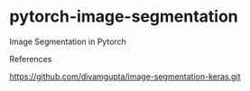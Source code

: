 # pytorch-image-segmentation
Image Segmentation in Pytorch



References

https://github.com/divamgupta/image-segmentation-keras.git
